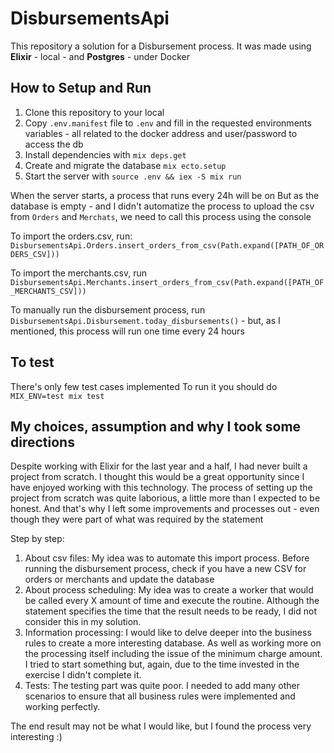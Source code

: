 # DisbursementsApi

This repository a solution for a Disbursement process.
It was made using **Elixir** - local - and **Postgres** - under Docker


## How to Setup and Run
1. Clone this repository to your local
2. Copy `.env.manifest` file to `.env` and fill in the requested environments variables - all related to the docker address and user/password to access the db
3. Install dependencies with `mix deps.get`
4. Create and migrate the database `mix ecto.setup`
5. Start the server with `source .env && iex -S mix run`

When the server starts, a process that runs every 24h will be on
But as the database is empty - and I didn't automatize the process to upload the csv from `Orders` and `Merchats`, we need to call this process using the console

To import the orders.csv, run:
`DisbursementsApi.Orders.insert_orders_from_csv(Path.expand([PATH_OF_ORDERS_CSV]))`

To import the merchants.csv, run
`DisbursementsApi.Merchants.insert_orders_from_csv(Path.expand([PATH_OF_MERCHANTS_CSV]))`

To manually run the disbursement process, run
`DisbursementsApi.Disbursement.today_disbursements()` - but, as I mentioned, this process will run one time every 24 hours

## To test
There's only few test cases implemented
To run it you should do
`MIX_ENV=test mix test`

## My choices, assumption and why I took some directions
Despite working with Elixir for the last year and a half, I had never built a project from scratch. I thought this would be a great opportunity since I have enjoyed working with this technology.
The process of setting up the project from scratch was quite laborious, a little more than I expected to be honest. And that's why I left some improvements and processes out - even though they were part of what was required by the statement

Step by step:
1. About csv files: My idea was to automate this import process. Before running the disbursement process, check if you have a new CSV for orders or merchants and update the database
2. About process scheduling: My idea was to create a worker that would be called every X amount of time and execute the routine. Although the statement specifies the time that the result needs to be ready, I did not consider this in my solution.
3. Information processing: I would like to delve deeper into the business rules to create a more interesting database. As well as working more on the processing itself including the issue of the minimum charge amount. I tried to start something but, again, due to the time invested in the exercise I didn't complete it.
4. Tests: The testing part was quite poor. I needed to add many other scenarios to ensure that all business rules were implemented and working perfectly.

The end result may not be what I would like, but I found the process very interesting :)



